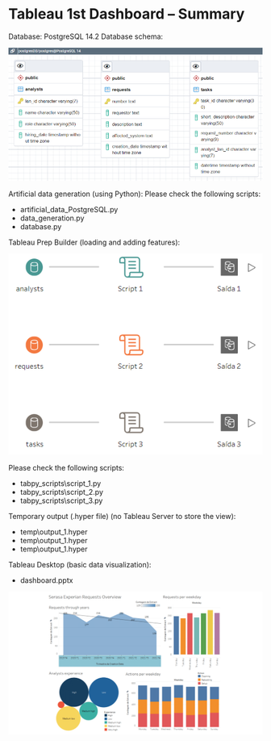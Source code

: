 # Tableau 1st Dashboard – Summary

Database: PostgreSQL 14.2
Database schema:

 ![alt text](https://github.com/mateuspir/tableau_case/blob/master/assets/postgresDB_schema.png)
 
Artificial data generation (using Python):
Please check the following scripts:
 
  - artificial_data_PostgreSQL.py
  - data_generation.py
  - database.py

Tableau Prep Builder (loading and adding features):
 
 ![alt text](https://github.com/mateuspir/tableau_case/blob/master/assets/tableau_prep_builder_flow.png)
 
Please check the following scripts:

  - tabpy_scripts\script_1.py
  - tabpy_scripts\script_2.py
  - tabpy_scripts\script_3.py

Temporary output (.hyper file) (no Tableau Server to store the view):

  - temp\output_1.hyper
  - temp\output_1.hyper
  - temp\output_1.hyper


Tableau Desktop (basic data visualization):
  
  - dashboard.pptx
  
  ![alt text](https://github.com/mateuspir/tableau_case/blob/master/dashboard.png)
